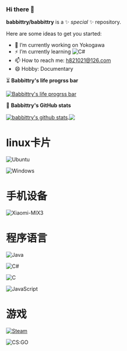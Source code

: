 ### Hi there 👋

**babbittry/babbittry** is a ✨ _special_ ✨ repository.

Here are some ideas to get you started:

- 🔭 I’m currently working on Yokogawa
- ⚡ I’m currently learning ![C#](https://img.shields.io/badge/-C%20Sharp-239120?style=flat-square&logo=C-Sharp&logoColor=ffffff)
- 📫 How to reach me: h821021@126.com
- 😄 Hobby: Documentary

⏳ **Babbittry's life progrss bar** 

<a href="https://github.com/babbittry/life-progress-bar">
  <img align="center" src="https://life-progress-bar.vercel.app/api/?username=babbittry&theme=vue&locale=cn" alt="Babbittry's life progrss bar" />
</a>

🚀 **Babbittry's GitHub stats** 

<a href="https://github.com/anuraghazra/github-readme-stats">
  <img align="center" src="https://github-readme-stats.anuraghazra1.vercel.app/api?username=babbittry&show_icons=true&include_all_commits=true&theme=material-palenight" alt="babbittry's github stats" />
</a>

<a href="https://github.com/anuraghazra/github-readme-stats">
  <img align="center" src="https://github-readme-stats.vercel.app/api/top-langs/?username=babbittry&theme=material-palenight" />
</a>

# linux卡片

![Ubuntu](https://img.shields.io/badge/OS-Ubuntu-E95420?style=flat-square&logo=Ubuntu&logoColor=ffffff)

![Windows](https://img.shields.io/badge/OS-Windows-007bd6?style=flat-square&logo=Windows&logoColor=ffffff)

# 手机设备
![Xiaomi-MIX3](https://img.shields.io/badge/Xiaomi-MIX3-FF6900?style=flat-square&logo=Xiaomi&logoColor=ffffff)

# 程序语言
![Java](https://img.shields.io/badge/-Java-007396?style=flat-square&logo=java&logoColor=ffffff)

![C#](https://img.shields.io/badge/-C%20Sharp-239120?style=flat-square&logo=C-Sharp&logoColor=ffffff)

![C](https://img.shields.io/badge/-C-222222?style=flat-square&logo=C&logoColor=ffffff)

![JavaScript](https://img.shields.io/badge/-JavaScript-f7df1e?style=flat-square&logo=JavaScript&logoColor=ffffff)

# 游戏

[![Steam](https://img.shields.io/badge/Steam-171a21?style=flat-square&logo=steam&logoColor=ffffff)](https://steamcommunity.com/id/antzuhl)

![CS:GO](https://img.shields.io/badge/-CS:GO-000000?style=flat-square&logo=Counter-Strike&logoColor=ffffff)

